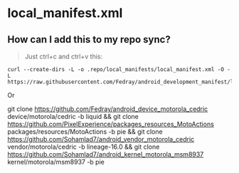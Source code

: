 # local_manifest.xml

## How can I add this to my repo sync?
> Just ctrl+c and ctrl+v this:

```
curl --create-dirs -L -o .repo/local_manifests/local_manifest.xml -O -L https://raw.githubusercontent.com/Fedray/android_development_manifest/local_manifests/local_manifest.xml
```

Or

git clone https://github.com/Fedray/android_device_motorola_cedric device/motorola/cedric -b liquid && git clone https://github.com/PixelExperience/packages_resources_MotoActions packages/resources/MotoActions -b pie && git clone https://github.com/Sohamlad7/android_vendor_motorola_cedric vendor/motorola/cedric -b lineage-16.0 && git clone https://github.com/Sohamlad7/android_kernel_motorola_msm8937 kernel/motorola/msm8937 -b pie